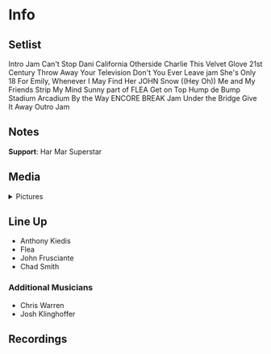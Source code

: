 # Info

## Setlist

Intro Jam
Can't Stop
Dani California
Otherside
Charlie
This Velvet Glove
21st Century
Throw Away Your Television
Don't You Ever Leave jam
She's Only 18
For Emily, Whenever I May Find Her JOHN
Snow ((Hey Oh))
Me and My Friends
Strip My Mind
Sunny part of FLEA
Get on Top
Hump de Bump
Stadium Arcadium
By the Way
ENCORE BREAK
Jam
Under the Bridge
Give It Away
Outro Jam

## Notes

**Support**: Har Mar Superstar

## Media 

<details>
  <summary>Pictures</summary>
  <!--<img alt="Setlist" title="Setlist" src="_.jpg" height="200" />
  <img alt="Clipping" title="Clipping" src="_.jpg" height="200" />
  <img alt="Flyer" title="Flyer" src="_.jpg" height="200" />-->
</details>

## Line Up

* Anthony Kiedis
* Flea
* John Frusciante
* Chad Smith

### Additional Musicians

* Chris Warren  
* Josh Klinghoffer

## Recordings


